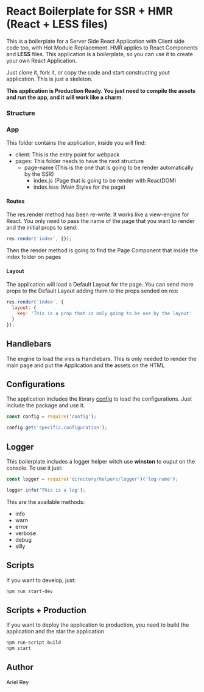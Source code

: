 # React Boilerplate for SSR + HMR (React + LESS files)

This is a boilerplate for a Server Side React Application with Client side code too, with Hot Module Replacement. HMR applies to React Components and **LESS** files. This application is a boilerplate, so you can use it to create your own React Application.

Just clone it, fork it, or copy the code and start constructing yout application. This is just a skeleton.

**This application is Production Ready. You just need to compile the assets and run the app, and it will work like a charm**.

### Structure

### App

This folder contains the application, inside you will find:

- client: This is the entry point for webpack
- pages: This folder needs to have the next structure
    - page-name (This is the one that is going to be render automatically by the SSR)
        - index.js (Page that is going to be render with ReactDOM)
        - index.less (Main Styles for the page)

#### Routes

The res.render method has been re-write. It works like a view-engine for React. You only need to pass the name of the page that you want to render and the initial props to send:

```javascript
res.render('index', {});
```

Then the render method is going to find the Page Component that inside the index folder on pages

#### Layout

The application will load a Default Layout for the page. You can send more props to the Default Layout adding them to the props sended on res:

```javascript
res.render('index', {
  layout: {
    key: 'This is a prop that is only going to be use by the layout'
  }
});
```

## Handlebars

The engine to load the vies is Handlebars. This is only needed to render the main page and put the Application and the assets on the HTML

## Configurations

The application includes the library [config](http://npmjs.com/package/config) to load the configurations. Just include the package and use it.

````javascript
const config = require('config');

config.get('specific.configuration');
````

## Logger

This boilerplate includes a logger helper witch use **winston** to ouput on the console. To use it just:

````javascript
const logger = require('directory/helpers/logger')('log-name');

logger.info('This is a log');
````

This are the available methods:
- info
- warn
- error
- verbose
- debug
- silly

## Scripts

If you want to develop, just:

```bash
npm run start-dev
```

## Scripts + Production

If you want to deploy the application to production, you need to build the application and the star the application

```bash
npm run-script build
npm start
```

## Author

Ariel Rey
